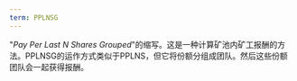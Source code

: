 ```yaml
---
term: PPLNSG
---
```


"*Pay Per Last N Shares Grouped*"的缩写。这是一种计算矿池内矿工报酬的方法。PPLNSG的运作方式类似于PPLNS，但它将份额分组成团队。然后这些份额团队会一起获得报酬。